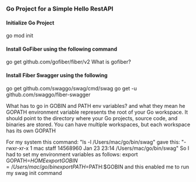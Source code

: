 ### Go Project for a Simple Hello RestAPI

#### Initialize Go Project
go mod init <module-name>

#### Install GoFiber using the following command
go get github.com/gofiber/fiber/v2
What is gofiber?

#### Install Fiber Swagger using the following
go get github.com/swaggo/swag/cmd/swag
go get -u github.com/swaggo/fiber-swagger


What has to go in GOBIN and PATH env variables? and what they mean
he GOPATH environment variable represents the root of your Go workspace.
It should point to the directory where your Go projects, source code, and binaries are stored.
You can have multiple workspaces, but each workspace has its own GOPATH


For my system this command: "ls -l /Users/mac/go/bin/swag" gave this: "-rwxr-xr-x  1 mac  staff  14568960 Jan 23 23:14 /Users/mac/go/bin/swag"
So I had to set my environment variables as follows:
export GOPATH=$HOME
export GOBIN=/Users/mac/go/bin
export PATH=$PATH:$GOBIN
and this enabled me to run my swag init command